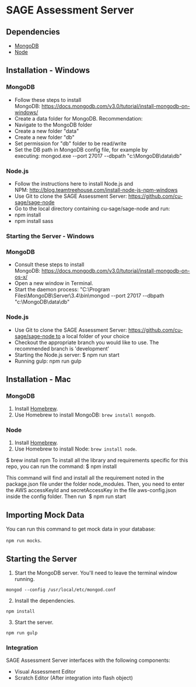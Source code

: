 
# SAGE Assessment Server

## Dependencies
- [MongoDB](#mongodb)
- [Node](#node)

## Installation - Windows
### MongoDB
* Follow these steps to install MongoDB: https://docs.mongodb.com/v3.0/tutorial/install-mongodb-on-windows/
* Create a data folder for MongoDB. Recommendation:
* Navigate to the MongoDB folder
* Create a new folder "data"
* Create a new folder "db"
* Set permission for "db" folder to be read/write
* Set the DB path in MongoDB config file, for example by executing: mongod.exe --port 27017 --dbpath "c:\MongoDB\data\db"
### Node.js
* Follow the instructions here to install Node.js and NPM: http://blog.teamtreehouse.com/install-node-js-npm-windows
* Use Git to clone the SAGE Assessment Server: https://github.com/cu-sage/sage-node
* Go to the local directory containing cu-sage/sage-node and run: 
* npm install
* npm install sass
### Starting the Server - Windows
### MongoDB
* Consult these steps to install MongoDB: https://docs.mongodb.com/v3.0/tutorial/install-mongodb-on-os-x/
* Open a new window in Terminal.
* Start the daemon process: "C:\Program Files\MongoDB\Server\3.4\bin\mongod --port 27017 --dbpath "c:\MongoDB\data\db"

### Node.js
* Use Git to clone the SAGE Assessment Server: https://github.com/cu-sage/sage-node to a local folder of your choice
* Checkout the appropriate branch you would like to use. The recommended branch is 'development'
* Starting the Node.js server: $ npm run start
* Running gulp: npm run gulp

## Installation - Mac
### MongoDB
1. Install [Homebrew](http://brew.sh/).
2. Use Homebrew to install MongoDB: `brew install mongodb`.

### Node
1. Install [Homebrew](http://brew.sh/).
2. Use Homebrew to install Node: `brew install node`.

$ brew install npm
To install all the library and requirements specific for this repo, you can run the command:
$ npm install

This command will find and install all the requirement noted in the package.json file under the folder node_modules.
Then, you need to enter the AWS accessKeyId and secretAccessKey in the file aws-config.json inside the config folder.
Then run 
$ npm run start

## Importing Mock Data
You can run this command to get mock data in your database:

`npm run mocks`.

## Starting the Server
1. Start the MongoDB server. You'll need to leave the terminal window running.

  `mongod --config /usr/local/etc/mongod.conf`
  
2. Install the dependencies.

  `npm install`

3. Start the server.

  `npm run gulp`

### Integration
SAGE Assessment Server interfaces with the following components:
* Visual Assessment Editor
* Scratch Editor (After integration into flash object)
